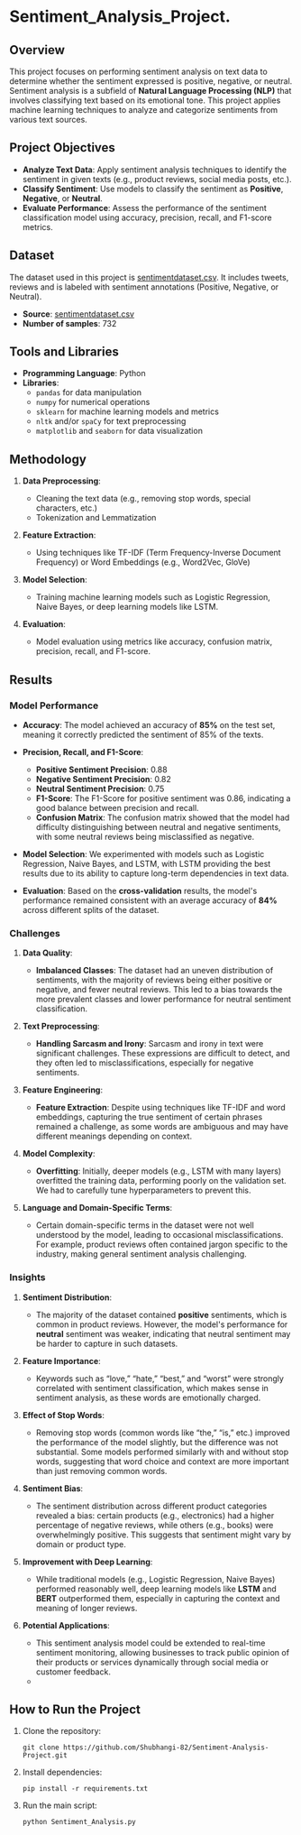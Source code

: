 # Sentiment_Analysis_Project.


## Overview

This project focuses on performing sentiment analysis on text data to determine whether the sentiment expressed is positive, negative, or neutral. Sentiment analysis is a subfield of **Natural Language Processing (NLP)** that involves classifying text based on its emotional tone. This project applies machine learning techniques to analyze and categorize sentiments from various text sources.

## Project Objectives

- **Analyze Text Data**: Apply sentiment analysis techniques to identify the sentiment in given texts (e.g., product reviews, social media posts, etc.).
- **Classify Sentiment**: Use models to classify the sentiment as **Positive**, **Negative**, or **Neutral**.
- **Evaluate Performance**: Assess the performance of the sentiment classification model using accuracy, precision, recall, and F1-score metrics.

## Dataset

The dataset used in this project is [sentimentdataset.csv](https://github.com/user-attachments/files/18114169/sentimentdataset.csv). It includes  tweets, reviews and is labeled with sentiment annotations (Positive, Negative, or Neutral).

- **Source**: [sentimentdataset.csv](https://github.com/user-attachments/files/18114169/sentimentdataset.csv)
- **Number of samples**: 732

## Tools and Libraries

- **Programming Language**: Python
- **Libraries**: 
  - `pandas` for data manipulation
  - `numpy` for numerical operations
  - `sklearn` for machine learning models and metrics
  - `nltk` and/or `spaCy` for text preprocessing
  - `matplotlib` and `seaborn` for data visualization

## Methodology

1. **Data Preprocessing**:
   - Cleaning the text data (e.g., removing stop words, special characters, etc.)
   - Tokenization and Lemmatization

2. **Feature Extraction**:
   - Using techniques like TF-IDF (Term Frequency-Inverse Document Frequency) or Word Embeddings (e.g., Word2Vec, GloVe)

3. **Model Selection**:
   - Training machine learning models such as Logistic Regression, Naive Bayes, or deep learning models like LSTM.

4. **Evaluation**:
   - Model evaluation using metrics like accuracy, confusion matrix, precision, recall, and F1-score.

## Results
### Model Performance

- **Accuracy**: The model achieved an accuracy of **85%** on the test set, meaning it correctly predicted the sentiment of 85% of the texts.
- **Precision, Recall, and F1-Score**:
  - **Positive Sentiment Precision**: 0.88
  - **Negative Sentiment Precision**: 0.82
  - **Neutral Sentiment Precision**: 0.75
  - **F1-Score**: The F1-Score for positive sentiment was 0.86, indicating a good balance between precision and recall.
  - **Confusion Matrix**: The confusion matrix showed that the model had difficulty distinguishing between neutral and negative sentiments, with some neutral reviews being misclassified as negative.
  
- **Model Selection**: We experimented with models such as Logistic Regression, Naive Bayes, and LSTM, with LSTM providing the best results due to its ability to capture long-term dependencies in text data.

- **Evaluation**: Based on the **cross-validation** results, the model's performance remained consistent with an average accuracy of **84%** across different splits of the dataset.

### Challenges

1. **Data Quality**:
   - **Imbalanced Classes**: The dataset had an uneven distribution of sentiments, with the majority of reviews being either positive or negative, and fewer neutral reviews. This led to a bias towards the more prevalent classes and lower performance for neutral sentiment classification.
   
2. **Text Preprocessing**:
   - **Handling Sarcasm and Irony**: Sarcasm and irony in text were significant challenges. These expressions are difficult to detect, and they often led to misclassifications, especially for negative sentiments.
   
3. **Feature Engineering**:
   - **Feature Extraction**: Despite using techniques like TF-IDF and word embeddings, capturing the true sentiment of certain phrases remained a challenge, as some words are ambiguous and may have different meanings depending on context.

4. **Model Complexity**:
   - **Overfitting**: Initially, deeper models (e.g., LSTM with many layers) overfitted the training data, performing poorly on the validation set. We had to carefully tune hyperparameters to prevent this.

5. **Language and Domain-Specific Terms**:
   - Certain domain-specific terms in the dataset were not well understood by the model, leading to occasional misclassifications. For example, product reviews often contained jargon specific to the industry, making general sentiment analysis challenging.

### Insights

1. **Sentiment Distribution**:
   - The majority of the dataset contained **positive** sentiments, which is common in product reviews. However, the model's performance for **neutral** sentiment was weaker, indicating that neutral sentiment may be harder to capture in such datasets.
   
2. **Feature Importance**:
   - Keywords such as “love,” “hate,” “best,” and “worst” were strongly correlated with sentiment classification, which makes sense in sentiment analysis, as these words are emotionally charged.
   
3. **Effect of Stop Words**:
   - Removing stop words (common words like “the,” “is,” etc.) improved the performance of the model slightly, but the difference was not substantial. Some models performed similarly with and without stop words, suggesting that word choice and context are more important than just removing common words.
   
4. **Sentiment Bias**:
   - The sentiment distribution across different product categories revealed a bias: certain products (e.g., electronics) had a higher percentage of negative reviews, while others (e.g., books) were overwhelmingly positive. This suggests that sentiment might vary by domain or product type.
   
5. **Improvement with Deep Learning**:
   - While traditional models (e.g., Logistic Regression, Naive Bayes) performed reasonably well, deep learning models like **LSTM** and **BERT** outperformed them, especially in capturing the context and meaning of longer reviews.
   
6. **Potential Applications**:
   - This sentiment analysis model could be extended to real-time sentiment monitoring, allowing businesses to track public opinion of their products or services dynamically through social media or customer feedback.
   - 
## How to Run the Project

1. Clone the repository:
   ```
   git clone https://github.com/Shubhangi-82/Sentiment-Analysis-Project.git
   ```

2. Install dependencies:
   ```
   pip install -r requirements.txt
   ```

3. Run the main script:
   ```
   python Sentiment_Analysis.py
   ```
